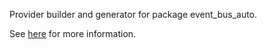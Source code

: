 Provider builder and generator for package event_bus_auto.

See [here](https://pub.dev/packages/event_bus_auto) for more information.